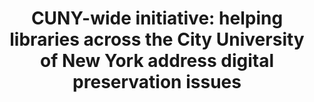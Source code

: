 ---
abstract: null
creators:
- Jessica Webster
date: null
document_url: null
grand_parent: iPRES
institutions: []
keywords: []
landing_page_url: https://osf.io/yt9ps/
language: eng
layout: publication
license: CC-BY 4.0 International
notes_url: null
parent: iPRES 2022
publication_type: lightning talk
size: null
slides_url: https://osf.io/download/46uw2/
source_name: iPRES:osf:yt9ps
stream_url: https://youtu.be/yQ_jEapgpjk?t=287
title: 'CUNY-wide initiative: helping libraries across the City University of New
  York address digital preservation issues'
year: 2022
---